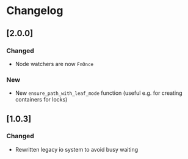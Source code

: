 # Changelog

## [2.0.0]

### Changed

- Node watchers are now `FnOnce`

### New

- New `ensure_path_with_leaf_mode` function (useful e.g. for creating containers for locks)

## [1.0.3]

### Changed

- Rewritten legacy io system to avoid busy waiting

